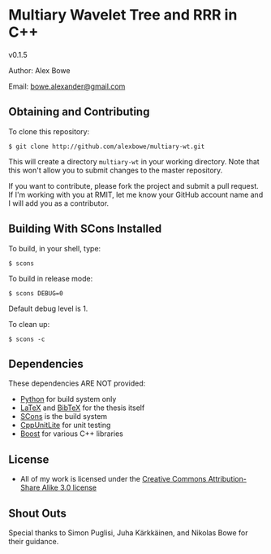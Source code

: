 Multiary Wavelet Tree and RRR in C++
====================================

v0.1.5

Author: Alex Bowe

Email:  bowe.alexander@gmail.com


Obtaining and Contributing
--------------------------

To clone this repository:

	$ git clone http://github.com/alexbowe/multiary-wt.git
	
This will create a directory `multiary-wt` in your working directory. Note that this won't allow you to submit changes to the master repository.

If you want to contribute, please fork the project and submit a pull request. If I'm working with you at RMIT, let me know your GitHub account name and I will add you as a contributor.


Building With SCons Installed
-----------------------------

To build, in your shell, type:
	
	$ scons
	
To build in release mode:

	$ scons DEBUG=0

Default debug level is 1.

To clean up:

	$ scons -c


Dependencies
------------

These dependencies ARE NOT provided:

 * [Python](http://www.python.org) for build system only
 * [LaTeX](http://www.latex-project.org/) and [BibTeX](http://www.bibtex.org/) for the thesis itself
 * [SCons](http://www.scons.org) is the build system
 * [CppUnitLite](http://www.objectmentor.com/resources/downloads.html) for unit testing
 * [Boost](www.boost.org) for various C++ libraries


License
-------

 * All of my work is licensed under the [Creative Commons Attribution-Share Alike 3.0 license](http://creativecommons.org/licenses/by-sa/3.0/)


Shout Outs
----------

Special thanks to Simon Puglisi, Juha Kärkkäinen, and Nikolas Bowe for their guidance.
